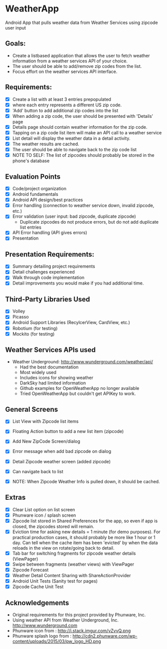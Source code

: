 # WeatherApp
Android App that pulls weather data from Weather Services using zipcode user input

## Goals:
- Create a list­based application that allows the user to fetch weather information from a weather services API of your choice. 
- The user should be able to add/remove zip codes from the list. 
- Focus effort on the weather services API interface.

## Requirements:
- [x] Create a list with at least 3 entries prepopulated
- [x] where each entry represents a different US zip code.
- [x] 'Add' button to add additional zip codes into the list
- [x] When adding a zip code, the user should be presented with 'Details’ page 
- [x] Details page should contain weather information for the zip code.
- [x] Tapping on a zip code list item will make an API call to a weather service
- [x] List detail will display the weather data in a detail activity. 
- [x] The weather results are cached.
- [x] The user should be able to navigate back to the zip code list
- [x] NOTE TO SELF: The list of zipcodes should probably be stored in the phone's database

## Evaluation Points
- [x] Code/project organization
- [x] Android fundamentals
- [x] Android API design/best practices
- [x] Error handling (connection to weather service down, invalid zipcode, etc.)
- [x] Error validation (user input: bad zipcode, duplicate zipcode)
	- Duplicate zipcodes do not produce errors, but do not add duplicate list entries
- [x] API Error handling (API gives errors)
- [x] Presentation

## Presentation Requirements:
- [x] Summary detailing project requirements
- [x] Detail challenges experienced
- [x] Walk through code implementation
- [x] Detail improvements you would make if you had additional time.

## Third-Party Libraries Used
- [x] Volley
- [x] Picasso
- [x] Android Support Libraries (RecylcerView, CardView, etc.)
- [x] Robotium (for testing)
- [x] Mockito (for testing)

## Weather Services APIs used
- Weather Underground: http://www.wunderground.com/weather/api/
	- Had the best documentation
	- Most widely used
	- Includes icons for showing weather
	- DarkSky had limited information
	- Github examples for OpenWeatherApp no longer available
	- Tried OpenWeatherApp but couldn't get APIKey to work.

## General Screens
- [x] List View with Zipcode list items
- [x] Floating Action button to add a new list item (zipcode)
- [x] Add New ZipCode Screen/dialog
- [x] Error message when add bad zipcode on dialog
- [x] Detail Zipcode weather screen (added zipcode)
- [x] Can navigate back to list 

- [x] NOTE: When Zipcode Weather Info is pulled down, it should be cached.

## Extras
- [x] Clear List option on list screen
- [x] Phunware icon / splash screen
- [x] Zipcode list stored in Shared Preferences for the app, so even if app is closed, the zipcodes stored will remain.
- [x] Eviction time for asking new details = 1 minute (for demo purposes). For practical production cases, it should probably be more like 1 hour or 1 day. Can tell when the cache item has been 'evicted' by when the data reloads in the view on rotate/going back to detail.
- [x] Tab bar for switching fragments for zipcode weather details (ViewPager)
- [x] Swipe between fragments (weather views) with ViewPager
- [x] Zipcode Forecast
- [x] Weather Detail Content Sharing with ShareActionProvider
- [x] Android Unit Tests (Sanity test for pages)
- [x] Zipcode Cache Unit Test

## Acknowledgements
- Original requirements for this project provided by Phunware, Inc.
- Using weather API from Weather Underground, Inc. http://www.wunderground.com
- Phunware icon from : http://i.stack.imgur.com/vZvvQ.png
- Phunware splash logo from : http://cdn2.phunware.com/wp-content/uploads/2015/03/pw_logo_HD.png
